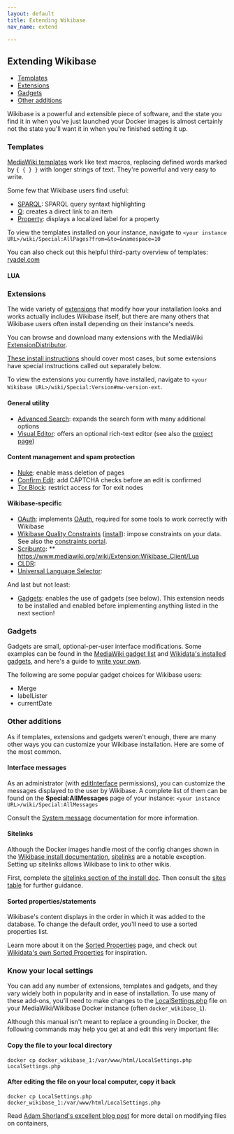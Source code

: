 ```yaml
---
layout: default
title: Extending Wikibase
nav_name: extend

---
```



## Extending Wikibase

* [Templates](extend#Templates)
* [Extensions](extend#Extensions)
* [Gadgets](extend#Gadgets)
* [Other additions](extend#Other-additions)

Wikibase is a powerful and extensible piece of software, and the state you find it in when you've just launched your Docker images is almost certainly not the state you'll want it in when you're finished setting it up.

### Templates

[MediaWiki templates](https://www.mediawiki.org/wiki/Help:Templates) work like text macros, replacing defined words marked by `{ { } }` with longer strings of text. They're powerful and very easy to write.

Some few that Wikibase users find useful:

* [SPARQL](http://wikidata.org/wiki/Template:SPARQL): SPARQL query syntaxt highlighting
* [Q](https://www.wikidata.org/wiki/Template:Q): creates a direct link to an item
* [Property](https://www.wikidata.org/wiki/Template:Property): displays a localized label for a property

To view the templates installed on your instance, navigate to `<your instance URL>/wiki/Special:AllPages?from=&to=&namespace=10`

You can also check out this helpful third-party overview of templates: [ryadel.com](https://www.ryadel.com/en/how-to-add-wikipedia-mbox-templates-to-your-own-mediawiki/)

#### LUA





### Extensions

The wide variety of [extensions](https://www.mediawiki.org/wiki/Manual:Extensions) that modify how your installation looks and works actually includes Wikibase itself, but there are many others that Wikibase users often install depending on their instance's needs.

You can browse and download many extensions with the MediaWiki [ExtensionDistributor](https://www.mediawiki.org/wiki/Special:ExtensionDistributor).

[These install instructions](https://www.mediawiki.org/wiki/Manual:Extensions#Installing_an_extension) should cover most cases, but some extensions have special instructions called out separately below.

To view the extensions you currently have installed, navigate to `<your Wikibase URL>/wiki/Special:Version#mw-version-ext`.

#### General utility

* [Advanced Search](https://www.mediawiki.org/wiki/Extension:AdvancedSearch): expands the search form with many additional options
* [Visual Editor](https://www.mediawiki.org/wiki/Extension:VisualEditor): offers an optional rich-text editor (see also the [project page](https://www.mediawiki.org/wiki/VisualEditor))

#### Content management and spam protection

* [Nuke](https://www.mediawiki.org/wiki/Extension:Nuke): enable mass deletion of pages
* [Confirm Edit](https://www.mediawiki.org/wiki/Extension:ConfirmEdit): add CAPTCHA checks before an edit is confirmed
* [Tor Block](https://www.mediawiki.org/wiki/Extension:TorBlock): restrict access for Tor exit nodes

#### Wikibase-specific

* [OAuth](https://www.mediawiki.org/wiki/Extension:OAuth): implements [OAuth](https://oauth.net/), required for some tools to work correctly with Wikibase
* [Wikibase Quality Constraints](https://www.mediawiki.org/wiki/Extension:WikibaseQualityConstraints) ([install](https://github.com/wikimedia/mediawiki-extensions-WikibaseQualityConstraints)): impose constraints on your data. See also the [constraints portal](https://www.wikidata.org/wiki/Help:Property_constraints_portal).
* [Scribunto](https://www.mediawiki.org/wiki/Extension:Scribunto): 
** https://www.mediawiki.org/wiki/Extension:Wikibase_Client/Lua
* [CLDR](https://www.mediawiki.org/wiki/Extension:CLDR): 
* [Universal Language Selector](https://www.mediawiki.org/wiki/Extension:UniversalLanguageSelector):

And last but not least:

* [Gadgets](https://www.mediawiki.org/wiki/Extension:Gadgets): enables the use of gadgets (see below). This extension needs to be installed and enabled before implementing anything listed in the next section!

### Gadgets

Gadgets are small, optional-per-user interface modifications. Some examples can be found in the [MediaWiki gadget list](https://www.mediawiki.org/wiki/Extension:Gadgets#List_of_gadget_scripts) and [Wikidata's installed gadgets](https://www.wikidata.org/wiki/Special:Gadgets), and here's a guide to [write your own](https://www.mediawiki.org/wiki/Gadget_kitchen).

The following are some popular gadget choices for Wikibase users:

* Merge
* labelLister
* currentDate





### Other additions

As if templates, extensions and gadgets weren't enough, there are many other ways you can customize your Wikibase installation. Here are some of the most common.


#### Interface messages

As an administrator (with [editInterface](https://www.mediawiki.org/wiki/Editinterface) permissions), you can customize the messages displayed to the user by Wikibase. A complete list of them can be found on the **Special:AllMessages** page of your instance: `<your instance URL>/wiki/Special:AllMessages`

Consult the [System message](https://www.mediawiki.org/wiki/Help:System_message) documentation for more information.

#### Sitelinks

Although the Docker images handle most of the config changes shown in the [Wikibase install documentation](https://www.mediawiki.org/wiki/Wikibase/Installation), [sitelinks](https://www.wikidata.org/wiki/Help:Sitelinks) are a notable exception. Setting up sitelinks allows Wikibase to link to other wikis.

First, complete the [sitelinks section of the install doc](https://www.mediawiki.org/wiki/Wikibase/Installation#Enable_Sitelinks). Then consult the [sites table](https://www.mediawiki.org/wiki/Help:System_message) for further guidance.

#### Sorted properties/statements

Wikibase's content displays in the order in which it was added to the database. To change the default order, you'll need to use a sorted properties list.

Learn more about it on the [Sorted Properties](https://www.mediawiki.org/wiki/Manual:Interface/Wikibase-SortedProperties) page, and check out [Wikidata's own Sorted Properties](https://www.wikidata.org/w/index.php?title=MediaWiki:Wikibase-SortedProperties) for inspiration.

### Know your local settings

You can add any number of extensions, templates and gadgets, and they vary widely both in popularity and in ease of installation. To use many of these add-ons, you'll need to make changes to the [LocalSettings.php](https://www.mediawiki.org/wiki/Manual:LocalSettings.php) file on your MediaWiki/Wikibase Docker instance (often `docker_wikibase_1`). 

Although this manual isn't meant to replace a grounding in Docker, the following commands may help you get at and edit this very important file:

#### Copy the file to your local directory
```
docker cp docker_wikibase_1:/var/www/html/LocalSettings.php LocalSettings.php
```
#### After editing the file on your local computer, copy it back
```
docker cp LocalSettings.php docker_wikibase_1:/var/www/html/LocalSettings.php 
```

Read [Adam Shorland's excellent blog post](https://addshore.com/2018/06/customizing-wikibase-config-in-the-docker-compose-example/) for more detail on modifying files on containers,

